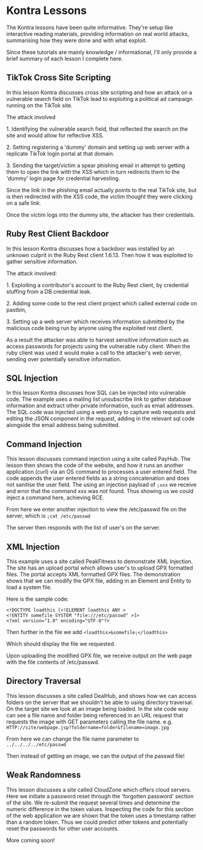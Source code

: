 # Kontra Lessons

The Kontra lessons have been quite informative. They're setup like interactive reading materials, providing information on real world attacks, summarising how they were done and with what exploit.

Since these tutorials are mainly knowledge / informational, I'll only provide a brief summary of each lesson I complete here.

## TikTok Cross Site Scripting

In this lesson Kontra discusses cross site scripting and how an attack on a vulnerable search field on TikTok lead to exploiting a political ad campaign running on the TikTok site.

The attack involved

1\. Identifying the vulnerable search field, that reflected the search on the site and would allow for reflective XSS.

2\. Setting registering a 'dummy' domain and setting up web server with a replicate TikTok login portal at that domain. 

3\. Sending the target/victim a spear phishing email in attempt to getting them to open the link with the XSS which in turn redirects them to the 'dummy' login page for credential harvesting.

Since the link in the phishing email actually points to the real TikTok site, but is then redirected with the XSS code, the victim thought they were clicking on a safe link.

Once the victim logs into the dummy site, the attacker has their credentials.

## Ruby Rest Client Backdoor

In this lesson Kontra discusses how a backdoor was installed by an unknown culprit in the Ruby Rest client 1.6.13. Then how it was exploited to gather sensitive information.

The attack involved:

1\. Exploiting a contributor's account to the Ruby Rest client, by credential stuffing from a DB credential leak.

2\. Adding some code to the rest client project which called external code on pastbin,

3\. Setting up a web server which receives information submitted by the malicious code being run by anyone using the exploited rest client. 

As a result the attacker was able to harvest sensitive information such as access passwords for projects using the vulnerable ruby client. When the ruby client was used it would make a call to the attacker's web server, sending over potentially sensitive information.

## SQL Injection

In this lesson Kontra discusses how SQL can be injected into vulnerable code. The example uses a mailing list unsubscribe link to gather database information and extract other private information, such as email addresses. The SQL code was injected using a web proxy to capture web requests and editing the JSON component in the request, adding in the relevant sql code alongside the email address being submitted.

## Command Injection

This lesson discusses command injection using a site called PayHub. The lesson then shows the code of the website, and how it runs an another application (curl) via an OS command to processes a user entered field. The code appends the user entered fields as a string concatenation and does not sanitise the user field. The using an injection payload of `;xxx` we receive and error that the command xxx was not found. Thus showing us we could inject a command here, achieving RCE.

From here we enter another injection to view the /etc/passwd file on the server, which is `;cat /etc/passwd`

The server then responds with the list of user's on the server.

## XML Injection

This example uses a site called PeakFitness to demonstrate XML Injection. The site has an upload portal which allows user's to upload GPX formatted files. The portal accepts XML formatted GPX files. The demonstration shows that we can modify the GPX file, adding in an Element and Entity to load a system file.

Here is the sample code:

```
<!DOCTYPE loadthis [<!ELEMENT loadthis ANY >
<!ENTITY somefile SYSTEM "file:///etc/passwd" >]>
<?xml version="1.0" encoding="UTF-8"?>
```

Then further in the file we add
`<loadthis>&somefile;</loadthis>`

Which should display the file we requested.

Upon uploading the modified GPX file, we receive output on the web page with the file contents of /etc/passwd.

## Directory Traversal

This lesson discusses a site called DealHub, and shows how we can access folders on the server that we shouldn't be able to using directory traversal. On the target site we look at an image being loaded. In the site code way can see a file name and folder being referenced in an URL request that requests the image with GET parameters calling the file name. e.g. `HTTP://site/webpage.jsp?foldername=folder&filename=image.jpg`

From here we can change the file name parameter to `../../../../etc/passwd`

Then instead of getting an image, we can the output of the passwd file!

## Weak Randomness

This lesson discusses a site called CloudZone which offers cloud servers. Here we initiate a password reset through the 'forgotten password' section of the site. We re-submit the request several times and determine the numeric difference in the token values. Inspecting the code for this section of the web application we are shown that the token uses a timestamp rather than a random token. Thus we could predict other tokens and potentially reset the passwords for other user accounts.

More coming soon!